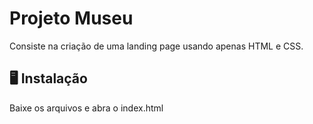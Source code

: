 # Projeto Museu

Consiste na criação de uma landing page usando apenas HTML e CSS.

## 🖥️ Instalação

Baixe os arquivos e abra o index.html
